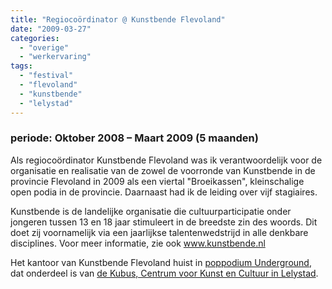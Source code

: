 ```yaml
---
title: "Regiocoördinator @ Kunstbende Flevoland"
date: "2009-03-27"
categories: 
  - "overige"
  - "werkervaring"
tags: 
  - "festival"
  - "flevoland"
  - "kunstbende"
  - "lelystad"
---
```


### periode: Oktober 2008 – Maart 2009 (5 maanden)

Als regiocoördinator Kunstbende Flevoland was ik verantwoordelijk voor de organisatie en realisatie van de zowel de voorronde van Kunstbende in de provincie Flevoland in 2009 als een viertal "Broeikassen", kleinschalige open podia in de provincie. Daarnaast had ik de leiding over vijf stagiaires.

Kunstbende is de landelijke organisatie die cultuurparticipatie onder jongeren tussen 13 en 18 jaar stimuleert in de breedste zin des woords. Dit doet zij voornamelijk via een jaarlijkse talentenwedstrijd in alle denkbare disciplines. Voor meer informatie, zie ook www.kunstbende.nl

Het kantoor van Kunstbende Flevoland huist in [poppodium Underground](http://www.undergroundlelystad.nl), dat onderdeel is van [de Kubus, Centrum voor Kunst en Cultuur in Lelystad](http://www.dekubuslelystad.nl/).
